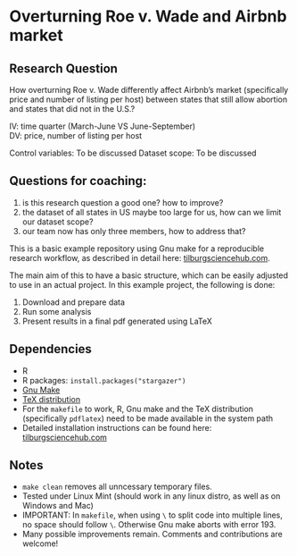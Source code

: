 # Overturning Roe v. Wade and Airbnb market

## Research Question
How overturning Roe v. Wade differently affect Airbnb’s market (specifically price and number of listing per host) between states that still allow abortion and states that did not in the U.S.? 

IV: time quarter (March-June VS June-September)  
DV: price, number of listing per host

Control variables: To be discussed
Dataset scope: To be discussed

## Questions for coaching: 
1. is this research question a good one? how to improve? 
2. the dataset of all states in US maybe too large for us, how can we limit our dataset scope? 
3. our team now has only three members, how to address that?  






This is a basic example repository using Gnu make for a reproducible research workflow, as described in detail here: [tilburgsciencehub.com](http://tilburgsciencehub.com/). 

The main aim of this to have a basic structure, which can be easily adjusted to use in an actual project.  In this example project, the following is done: 
1. Download and prepare data
2. Run some analysis
3. Present results in a final pdf generated using LaTeX

## Dependencies
- R 
- R packages: `install.packages("stargazer")`
- [Gnu Make](https://tilburgsciencehub.com/get/make) 
- [TeX distribution](https://tilburgsciencehub.com/get/latex/?utm_campaign=referral-short)
- For the `makefile` to work, R, Gnu make and the TeX distribution (specifically `pdflatex`) need to be made available in the system path 
- Detailed installation instructions can be found here: [tilburgsciencehub.com](http://tilburgsciencehub.com/)


## Notes
- `make clean` removes all unncessary temporary files. 
- Tested under Linux Mint (should work in any linux distro, as well as on Windows and Mac) 
- IMPORTANT: In `makefile`, when using `\` to split code into multiple lines, no space should follow `\`. Otherwise Gnu make aborts with error 193. 
- Many possible improvements remain. Comments and contributions are welcome!
